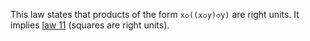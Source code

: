 This law states that products of the form `x◇((x◇y)◇y)` are right units.  It implies [law 11](https://teorth.github.io/equational_theories/implications/?11) (squares are right units).
